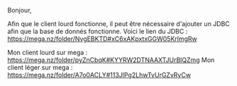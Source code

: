 Bonjour,

Afin que le client lourd fonctionne, il peut être nécessaire d'ajouter un JDBC afin que la base de donnés fonctionne.
Voici le lien du JDBC : https://mega.nz/folder/NvgEBKTD#xC6xAKpxtxGGW05KrlmgRw

Mon client lourd sur mega : https://mega.nz/folder/pyZnCbqK#KYYRW2DTNAAXTJUrBlQZmg
Mon client léger sur mega : https://mega.nz/folder/A7o0ACLY#113JlPg2LhwTvUrGZvRyCw